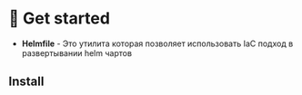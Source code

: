 # 🚀 Get started

- **Helmfile** - Это утилита которая позволяет использовать IaC подход в развертывании helm чартов

## Install